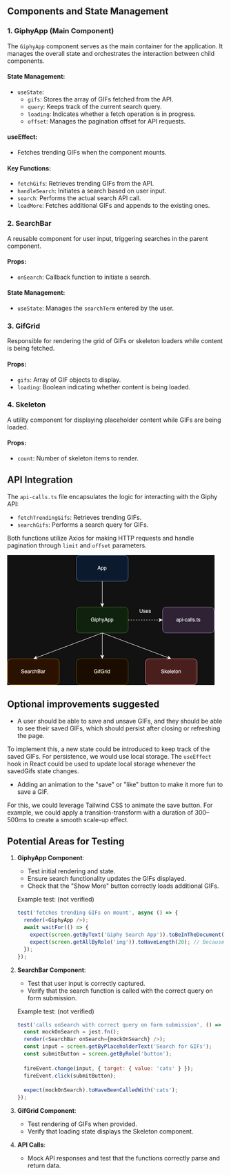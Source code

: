 
## Components and State Management

### 1. GiphyApp (Main Component)

The `GiphyApp` component serves as the main container for the application. It manages the overall state and orchestrates the interaction between child components.

#### State Management:
- `useState`:
  - `gifs`: Stores the array of GIFs fetched from the API.
  - `query`: Keeps track of the current search query.
  - `loading`: Indicates whether a fetch operation is in progress.
  - `offset`: Manages the pagination offset for API requests.

#### useEffect:
- Fetches trending GIFs when the component mounts.

#### Key Functions:
- `fetchGifs`: Retrieves trending GIFs from the API.
- `handleSearch`: Initiates a search based on user input.
- `search`: Performs the actual search API call.
- `loadMore`: Fetches additional GIFs and appends to the existing ones.

### 2. SearchBar

A reusable component for user input, triggering searches in the parent component.

#### Props:
- `onSearch`: Callback function to initiate a search.

#### State Management:
- `useState`: Manages the `searchTerm` entered by the user.

### 3. GifGrid

Responsible for rendering the grid of GIFs or skeleton loaders while content is being fetched.

#### Props:
- `gifs`: Array of GIF objects to display.
- `loading`: Boolean indicating whether content is being loaded.

### 4. Skeleton

A utility component for displaying placeholder content while GIFs are being loaded.

#### Props:
- `count`: Number of skeleton items to render.

## API Integration

The `api-calls.ts` file encapsulates the logic for interacting with the Giphy API:

- `fetchTrendingGifs`: Retrieves trending GIFs.
- `searchGifs`: Performs a search query for GIFs.

Both functions utilize Axios for making HTTP requests and handle pagination through `limit` and `offset` parameters.

![Component Diagram](./giphy-app.drawio.png)


## Optional improvements suggested

- A user should be able to save and unsave GIFs, and they should be able to see their saved GIFs, which should persist after closing or refreshing the page.

To implement this, a new state could be introduced to keep track of the saved GIFs. For persistence, we would use local storage. The `useEffect` hook in React could be used to update local storage whenever the savedGifs state changes.

- Adding an animation to the "save" or "like" button to make it more fun to save a GIF.

For this, we could leverage Tailwind CSS to animate the save button. For example, we could apply a transition-transform with a duration of 300–500ms to create a smooth scale-up effect.


## Potential Areas for Testing

1. **GiphyApp Component**:
   - Test initial rendering and state.
   - Ensure search functionality updates the GIFs displayed.
   - Check that the "Show More" button correctly loads additional GIFs.

   Example test: (not verified)
   ```javascript
   test('fetches trending GIFs on mount', async () => {
     render(<GiphyApp />);
     await waitFor(() => {
       expect(screen.getByText('Giphy Search App')).toBeInTheDocument();
       expect(screen.getAllByRole('img')).toHaveLength(20); // Because LIMIT in the code is 20
     });
   });
   ```

2. **SearchBar Component**:
   - Test that user input is correctly captured.
   - Verify that the search function is called with the correct query on form submission.

   Example test: (not verified)
   ```javascript
   test('calls onSearch with correct query on form submission', () => {
     const mockOnSearch = jest.fn();
     render(<SearchBar onSearch={mockOnSearch} />);
     const input = screen.getByPlaceholderText('Search for GIFs');
     const submitButton = screen.getByRole('button');
     
     fireEvent.change(input, { target: { value: 'cats' } });
     fireEvent.click(submitButton);
     
     expect(mockOnSearch).toHaveBeenCalledWith('cats');
   });
   ```

3. **GifGrid Component**:
   - Test rendering of GIFs when provided.
   - Verify that loading state displays the Skeleton component.

4. **API Calls**:
   - Mock API responses and test that the functions correctly parse and return data.


